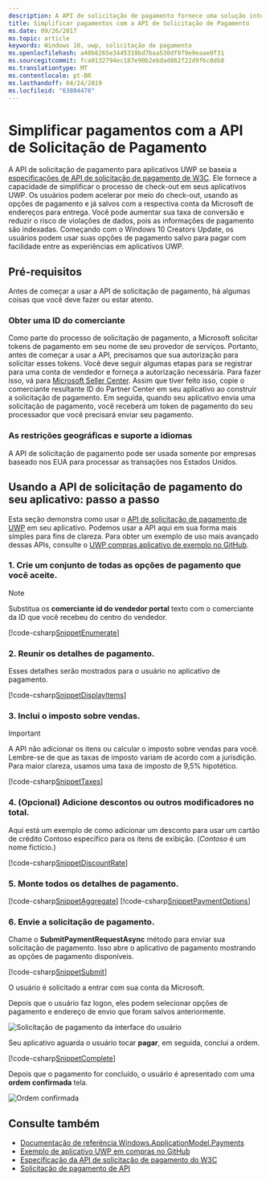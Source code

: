 ```yaml
---
description: A API de solicitação de pagamento fornece uma solução integrada para aplicativos UWP ignorar o processo de exigir que o usuário inserir informações de pagamento e selecione os métodos de envio.
title: Simplificar pagamentos com a API de Solicitação de Pagamento
ms.date: 09/26/2017
ms.topic: article
keywords: Windows 10, uwp, solicitação de pagamento
ms.openlocfilehash: a40b8265e3445319bd7baa530df0f9e9eaae0f31
ms.sourcegitcommit: fca0132794ec187e90b2ebdad862f22d9f6c0db8
ms.translationtype: MT
ms.contentlocale: pt-BR
ms.lasthandoff: 04/24/2019
ms.locfileid: "63804478"
---
```

# <a name="simplify-payments-with-the-payment-request-api"></a>Simplificar pagamentos com a API de Solicitação de Pagamento
A API de solicitação de pagamento para aplicativos UWP se baseia a [especificações de API de solicitação de pagamento de W3C](https://w3c.github.io/browser-payment-api/). Ele fornece a capacidade de simplificar o processo de check-out em seus aplicativos UWP. Os usuários podem acelerar por meio do check-out, usando as opções de pagamento e já salvos com a respectiva conta da Microsoft de endereços para entrega. Você pode aumentar sua taxa de conversão e reduzir o risco de violações de dados, pois as informações de pagamento são indexadas. Começando com o Windows 10 Creators Update, os usuários podem usar suas opções de pagamento salvo para pagar com facilidade entre as experiências em aplicativos UWP.

## <a name="prerequisites"></a>Pré-requisitos
Antes de começar a usar a API de solicitação de pagamento, há algumas coisas que você deve fazer ou estar atento.

### <a name="getting-a-merchant-id"></a>Obter uma ID do comerciante
Como parte do processo de solicitação de pagamento, a Microsoft solicitar tokens de pagamento em seu nome de seu provedor de serviços. Portanto, antes de começar a usar a API, precisamos que sua autorização para solicitar esses tokens.  Você deve seguir algumas etapas para se registrar para uma conta de vendedor e forneça a autorização necessária. Para fazer isso, vá para [Microsoft Seller Center](https://seller.microsoft.com/en-us/dashboard/registration/seller/?accountprogram=uwp). Assim que tiver feito isso, copie o comerciante resultante ID do Partner Center em seu aplicativo ao construir a solicitação de pagamento. Em seguida, quando seu aplicativo envia uma solicitação de pagamento, você receberá um token de pagamento do seu processador que você precisará enviar seu pagamento.

### <a name="geographic-restrictions-and-language-support"></a>As restrições geográficas e suporte a idiomas
A API de solicitação de pagamento pode ser usada somente por empresas baseado nos EUA para processar as transações nos Estados Unidos.

## <a name="using-the-payment-request-api-in-your-app-step-by-step"></a>Usando a API de solicitação de pagamento do seu aplicativo: passo a passo
Esta seção demonstra como usar o [API de solicitação de pagamento de UWP](https://docs.microsoft.com/en-us/uwp/api/windows.applicationmodel.payments) em seu aplicativo. Podemos usar a API aqui em sua forma mais simples para fins de clareza. Para obter um exemplo de uso mais avançado dessas APIs, consulte o [UWP compras aplicativo de exemplo no GitHub](https://github.com/Microsoft/Windows-appsample-shopping).

### <a name="1-create-a-set-of-all-the-payment-options-that-you-accept"></a>1. Crie um conjunto de todas as opções de pagamento que você aceite.
> [!Note]
> Substitua os **comerciante id do vendedor portal** texto com o comerciante da ID que você recebeu do centro do vendedor.

[!code-csharp[SnippetEnumerate](./code/PaymentsApiSample/PaymentsApiSample/MainPage.xaml.cs#SnippetEnumerate)]

### <a name="2-pull-the-payment-details-together"></a>2. Reunir os detalhes de pagamento. 

Esses detalhes serão mostrados para o usuário no aplicativo de pagamento. 

[!code-csharp[SnippetDisplayItems](./code/PaymentsApiSample/PaymentsApiSample/MainPage.xaml.cs#SnippetDisplayItems)]

### <a name="3-include-the-sales-tax"></a>3. Inclui o imposto sobre vendas. 

> [!Important]
> A API não adicionar os itens ou calcular o imposto sobre vendas para você. Lembre-se de que as taxas de imposto variam de acordo com a jurisdição. Para maior clareza, usamos uma taxa de imposto de 9,5% hipotético.

[!code-csharp[SnippetTaxes](./code/PaymentsApiSample/PaymentsApiSample/MainPage.xaml.cs#SnippetTaxes)]

### <a name="4-optional--add-discounts-or-other-modifiers-to-the-total"></a>4. (Opcional)  Adicione descontos ou outros modificadores no total. 

Aqui está um exemplo de como adicionar um desconto para usar um cartão de crédito Contoso específico para os itens de exibição. (*Contoso* é um nome fictício.)

[!code-csharp[SnippetDiscountRate](./code/PaymentsApiSample/PaymentsApiSample/MainPage.xaml.cs#SnippetDiscountRate)]

### <a name="5-assemble-all-the-payment-details"></a>5. Monte todos os detalhes de pagamento.

[!code-csharp[SnippetAggregate](./code/PaymentsApiSample/PaymentsApiSample/MainPage.xaml.cs#SnippetAggregate)]
[!code-csharp[SnippetPaymentOptions](./code/PaymentsApiSample/PaymentsApiSample/MainPage.xaml.cs#SnippetPaymentOptions)]

### <a name="6-submit-the-payment-request"></a>6. Envie a solicitação de pagamento. 

Chame o **SubmitPaymentRequestAsync** método para enviar sua solicitação de pagamento. Isso abre o aplicativo de pagamento mostrando as opções de pagamento disponíveis.

[!code-csharp[SnippetSubmit](./code/PaymentsApiSample/PaymentsApiSample/MainPage.xaml.cs#SnippetSubmit)]

O usuário é solicitado a entrar com sua conta da Microsoft.

Depois que o usuário faz logon, eles podem selecionar opções de pagamento e endereço de envio que foram salvos anteriormente.

![Solicitação de pagamento da interface do usuário](./images/33.png "solicitação de pagamento da interface do usuário")

Seu aplicativo aguarda o usuário tocar **pagar**, em seguida, conclui a ordem.

[!code-csharp[SnippetComplete](./code/PaymentsApiSample/PaymentsApiSample/MainPage.xaml.cs#SnippetComplete)]

Depois que o pagamento for concluído, o usuário é apresentado com uma **ordem confirmada** tela.

![Ordem confirmada](./images/44.png "ordem confirmada ")

## <a name="see-also"></a>Consulte também
- [Documentação de referência Windows.ApplicationModel.Payments](https://docs.microsoft.com/en-us/uwp/api/windows.applicationmodel.payments)
- [Exemplo de aplicativo UWP em compras no GitHub](https://github.com/Microsoft/Windows-appsample-shopping)
- [Especificação da API de solicitação de pagamento do W3C](https://www.w3.org/TR/payment-request/)
- [Solicitação de pagamento de API ](https://docs.microsoft.com/en-us/microsoft-edge/dev-guide/device/payment-request-api)

